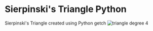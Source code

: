 # Sierpinski's Triangle Python
Sierpinski's Triangle created using Python 
getch
![triangle degree 4](https://github.com/dumblole/Sierpinski-Triangle-Python/blob/master/images/fourth-degree-triangle.PNG)
